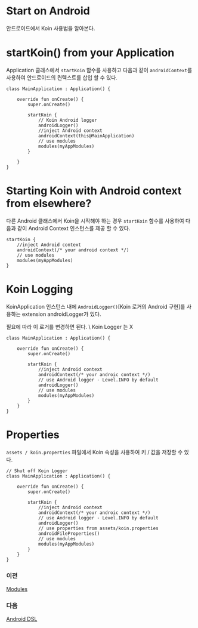 # Start on Android

안드로이드에서 Koin 사용법을 알아본다.

# startKoin() from your Application

Application 클래스에서 `startKoin` 함수를 사용하고 다음과 같이 `androidContext`를 사용하여 안드로이드의 컨텍스트를 삽입 할 수 있다.

    class MainApplication : Application() {
    
        override fun onCreate() {
            super.onCreate()
    
            startKoin {
                // Koin Android logger
                androidLogger()
                //inject Android context
                androidContext(this@MainApplication)
                // use modules
                modules(myAppModules)
            }
    
        }
    }

# Starting Koin with Android context from elsewhere?

다른 Android 클래스에서 Koin을 시작해야 하는 경우 `startKoin` 함수를 사용하여 다음과 같이 Android Context 인스턴스를 제공 할 수 있다.

    startKoin {
        //inject Android context
        androidContext(/* your android context */)
        // use modules
        modules(myAppModules)
    }

# Koin Logging

KoinApplication 인스턴스 내에 `AndroidLogger()`[Koin 로거의 Android 구현]를 사용하는 extension androidLogger가 있다.

필요에 따라 이 로거를 변경하면 된다. \ Koin Logger 는 X

    class MainApplication : Application() {
    
        override fun onCreate() {
            super.onCreate()
    
            startKoin {
                //inject Android context
                androidContext(/* your androic context */)
                // use Android logger - Level.INFO by default
                androidLogger()
                // use modules
                modules(myAppModules)
            }
        }
    }

# Properties

`assets / koin.properties` 파일에서 Koin 속성을 사용하여 키 / 값을 저장할 수 있다.

    // Shut off Koin Logger
    class MainApplication : Application() {
    
        override fun onCreate() {
            super.onCreate()
    
            startKoin {
                //inject Android context
                androidContext(/* your androic context */)
                // use Android logger - Level.INFO by default
                androidLogger()
                // use properties from assets/koin.properties
                androidFileProperties()
                // use modules
                modules(myAppModules)
            }
        }
    }

### **이전**

[Modules](Modules.md)

### **다음**

[Android DSL](Android%20DSL.md)